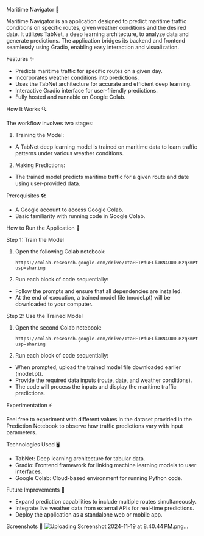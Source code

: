 Maritime Navigator 🚢

Maritime Navigator is an application designed to predict maritime traffic conditions on specific routes, given weather conditions and the desired date. It utilizes TabNet, a deep learning architecture, to analyze data and generate predictions. The application bridges its backend and frontend seamlessly using Gradio, enabling easy interaction and visualization.

Features ✨

-	Predicts maritime traffic for specific routes on a given day.
-	Incorporates weather conditions into predictions.
- 	Uses the TabNet architecture for accurate and efficient deep learning.
-	Interactive Gradio interface for user-friendly predictions.
-	Fully hosted and runnable on Google Colab.

How It Works 🔍

The workflow involves two stages:

1.	Training the Model:
-	A TabNet deep learning model is trained on maritime data to learn traffic patterns under various weather conditions.
2.	Making Predictions:
-	The trained model predicts maritime traffic for a given route and date using user-provided data.

Prerequisites 🛠️

-	A Google account to access Google Colab.
-	Basic familiarity with running code in Google Colab.

How to Run the Application 🚀

Step 1: Train the Model

1.	Open the following Colab notebook:

		https://colab.research.google.com/drive/1taEETPduFLiJBN4OU0uRzq3mPtxl6J7D?usp=sharing

2.	Run each block of code sequentially:
-	Follow the prompts and ensure that all dependencies are installed.
-	At the end of execution, a trained model file (model.pt) will be downloaded to your computer.

Step 2: Use the Trained Model

1.	Open the second Colab notebook:
 
		https://colab.research.google.com/drive/1taEETPduFLiJBN4OU0uRzq3mPtxl6J7D?usp=sharing

2.	Run each block of code sequentially:
-	When prompted, upload the trained model file downloaded earlier (model.pt).
-	Provide the required data inputs (route, date, and weather conditions).
-	The code will process the inputs and display the maritime traffic predictions.

Experimentation ⚡

Feel free to experiment with different values in the dataset provided in the Prediction Notebook to observe how traffic predictions vary with input parameters.

Technologies Used 🖥️

-	TabNet: Deep learning architecture for tabular data.
-	Gradio: Frontend framework for linking machine learning models to user interfaces.
-	Google Colab: Cloud-based environment for running Python code.

Future Improvements 🚀

-	Expand prediction capabilities to include multiple routes simultaneously.
-	Integrate live weather data from external APIs for real-time predictions.
-	Deploy the application as a standalone web or mobile app.

Screenshots 📸
![Uploading Screenshot 2024-11-19 at 8.40.44 PM.png…]()
